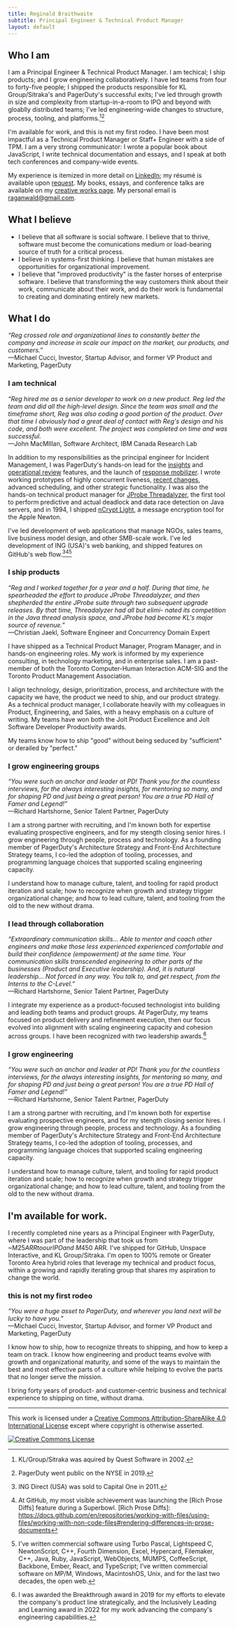 ```yaml
---
title: Reginald Braithwaite
subtitle: Principal Engineer & Technical Product Manager
layout: default
---
```


## Who I am

I am a Principal Engineer & Technical Product Manager. I am techical; I ship products; and I grow engineering collaboratively. I have led teams from four to forty-five people; I shipped the products responsible for KL Group/Sitraka's and PagerDuty's successful exits; I've led through growth in size and complexity from startup-in-a-room to IPO and beyond with gloablly distributed teams; I've led engineering-wide changes to structure, process, tooling, and platforms.[^sitraka-quest][^PDNYSE]

I'm available for work, and this is not my first rodeo. I have been most impactful as a Technical Product Manager or Staff+ Engineer with a side of TPM. I am a very strong communicator: I wrote a popular book about JavaScript, I write technical documentation and essays, and I speak at both tech conferences and company-wide events.

My experience is itemized in more detail on [LinkedIn]; my résumé is available upon [request][raganwald@gmail.com]. My books, essays, and conference talks are available on my [creative works page]. My personal email is [raganwald@gmail.com].

## What I believe

- I believe that all software is social software. I believe that to thrive, software must become the comunications medium or load-bearing source of truth for a critical process.
- I believe in systems-first thinking. I believe that human mistakes are opportunities for organizational improvement.
- I believe that "improved productivity" is the faster horses of enterprise software. I believe that transforming the way customers think about their work, communicate about their work, and do their work is fundamental to creating and dominating entirely new markets.

## What I do

*“Reg crossed role and organizational lines to constantly better the company and increase in scale our impact on the market, our products, and customers.”*  
—Michael Cucci, Investor, Startup Advisor, and former VP Product and Marketing, PagerDuty

### I am technical

*“Reg hired me as a senior developer to work
on a new product. Reg led the team and did
all the high-level design. Since the team was
small and the timeframe short, Reg was also
coding a good portion of the product.
Over that time I obviously had a great deal
of contact with Reg's design and his code,
and both were excellent. The project was
completed on time and was successful.*  
—John MacMIllan, Software Architect, IBM Canada Research Lab

In addition to my responsibilities as the principal engineer for Incident Management, I was PagerDuty's hands-on lead for the [insights] and [operational review] features, and the launch of [response mobilizer]. I wrote working prototypes of highly concurrent liveness, [recent changes], advanced scheduling, and other strategic functionality. I was also the hands-on technical product manager for [JProbe Threadalyzer], the first tool to perform predictive and actual deadlock and data race detection on Java servers, and in 1994, I shipped [nCrypt Light], a message encryption tool for the Apple Newton.

I've led development of web applications that manage NGOs, sales teams, live business model design, and other SMB-scale work. I've led development of ING (USA)'s web banking, and shipped features on GitHub's web flow.[^ing][^GitHub][^more]

[insights]: https://support.pagerduty.com/main/docs/insights
[operational review]: https://support.pagerduty.com/main/docs/operational-reviews
[response mobilizer]: https://www.pagerduty.com/blog/2016-year-review/#:~:text=Response%20Orchestration
[recent changes]: https://support.pagerduty.com/main/docs/recent-changes

[^ing]: ING Direct (USA) was sold to Capital One in 2011.
[^GitHub]: At GitHub, my most visible achievement was launching the [Rich Prose Diffs] feature during a Superbowl.
[Rich Prose Diffs]: https://docs.github.com/en/repositories/working-with-files/using-files/working-with-non-code-files#rendering-differences-in-prose-documents

[JProbe Threadalyzer]: http://tan.com/jprobe?lang=en#:~:text=JProbe%20Theadalyzer,-:%20Detect%20Deadlocks%2C%20Stalls

[nCrypt Light]: https://info-mac.org/viewtopic.php?t=7139

[^more]: I've written commercial software using Turbo Pascal, Lightspeed C, NewtonScript, C++, Fourth Dimension, Excel, Hypercard, Filemaker, C++, Java, Ruby, JavaScript, WebObjects, MUMPS, CoffeeScript, Backbone, Ember, React, and TypeScript; I've written commercial software on MP/M, Windows, MacintoshOS, Unix, and for the last two decades, the open web.

### I ship products

*“Reg and I worked together for a year and a
half. During that time, he spearheaded the
effort to produce JProbe Threadalyzer, and
then shepherded the entire JProbe suite
through two subsequent upgrade releases. By
that time, Threadalyzer had all but elimi-
nated its competition in the Java thread
analysis space, and JProbe had become
KL's major source of revenue.”*  
—Christian Jaekl, Software Engineer and Concurrency Domain Expert

I have shipped as a Technical Product Manager, Program Manager, and in hands-on engineering roles. My work is informed by my experience consulting, in technology marketing, and in enterprise sales. I am a past-member of both the Toronto Computer-Human Interaction ACM-SIG and the Toronto Product Management Association.

I align technology, design, prioritization, process, and architecture with the capacity we have, the product we need to ship, and our product strategy. As a technical product manager, I collaborate heavily with my colleagues in Product, Engineering, and Sales, with a heavy emphasis on a culture of writing. My teams have won both the Jolt Product Excellence and Jolt Software Developer Productivity awards.

My teams know how to ship "good" without being seduced by "sufficient" or derailed by "perfect."

[^sitraka-quest]: KL/Group/Sitraka was aquired by Quest Software in 2002.
[^PDNYSE]: PagerDuty went public on the NYSE in 2019.

### I grow engineering groups

*“You were such an anchor and leader at PD! Thank you for the countless interviews, for the always interesting insights, for mentoring so many, and for shaping PD and just being a great person! You are a true PD Hall of Famer and Legend!”*  
—Richard Hartshorne, Senior Talent Partner, PagerDuty

I am a strong partner with recruiting, and I'm known both for expertise evaluating prospective engineers, and for my stength closing senior hires. I grow engineering through people, process and technology. As a founding member of PagerDuty's Architecture Strategy and Front-End Architecture Strategy teams, I co-led the adoption of tooling, processes, and programming language choices that supported scaling engineering capacity.

I understand how to manage culture, talent, and tooling for rapid product iteration and scale; how to recognize when growth and strategy trigger organizational change; and how to lead culture, talent, and tooling from the old to the new without drama.

### I lead through collaboration

*“Extraordinary communication skills... Able to mentor and coach other engineers and make those less experienced experienced comfortable and build their confidence (empowerment) at the same time. Your communication skills transcended engineering to other parts of the businesses (Product and Executive leadership). And, it is natural leadership... Not forced in any way. You talk to, and get respect, from the Interns to the C-Level.”*  
—Richard Hartshorne, Senior Talent Partner, PagerDuty

I integrate my experience as a product-focused technologist into building and leading both teams and product groups. At PagerDuty, my teams focused on product delivery and refinement execution, then our focus evolved into alignment with scaling engineering capacity and cohesion across groups. I have been recognized with two leadership awards.[^awards]

[^awards]: I was awarded the Breakthrough award in 2019 for my efforts to elevate the company's product line strategically, and the Inclusively Leading and Learning award in 2022 for my work advancing the company's engineering capabilities. 

### I grow engineering

*“You were such an anchor and leader at PD! Thank you for the countless interviews, for the always interesting insights, for mentoring so many, and for shaping PD and just being a great person! You are a true PD Hall of Famer and Legend!”*  
—Richard Hartshorne, Senior Talent Partner, PagerDuty

I am a strong partner with recruiting, and I'm known both for expertise evaluating prospective engineers, and for my stength closing senior hires. I grow engineering through people, process and technology. As a founding member of PagerDuty's Architecture Strategy and Front-End Architecture Strategy teams, I co-led the adoption of tooling, processes, and programming language choices that supported scaling engineering capacity.

I understand how to manage culture, talent, and tooling for rapid product iteration and scale; how to recognize when growth and strategy trigger organizational change; and how to lead culture, talent, and tooling from the old to the new without drama.

## I'm available for work.

I recently completed nine years as a Principal Engineer with PagerDuty, where I was part of the leadership that took us from ~M$25 ARR to our IPO and ~M$450 ARR. I've shipped for GitHub, Unspace Interactive, and KL Group/Sitraka. I'm open to 100% remote or Greater Toronto Area hybrid roles that leverage my technical and product focus, within a growing and rapidly iterating group that shares my aspiration to change the world.

### this is not my first rodeo

*“You were a huge asset to PagerDuty, and wherever you land next will be lucky to have you.”*  
—Michael Cucci, Investor, Startup Advisor, and former VP Product and Marketing, PagerDuty

I know how to ship, how to recognize threats to shipping, and how to keep a team on track. I know how engineering and product teams evolve with growth and organizational maturity, and some of the ways to maintain the best and most effective parts of a culture while helping to evolve the parts that no longer serve the mission.

I bring forty years of product- and customer-centric business and technical experience to shipping on time, without drama.

[LinkedIn]: https://www.linkedin.com/in/raganwald/details/experience/
[raganwald@gmail.com]: mailto:raganwald@gmail.com
[creative works page]: /creative-works.html
[ja]: https://leanpub.com/javascriptallongesix
[japdf]: /assets/javascriptallongesix.pdf

<!--

*“When we built Threadalyzer, Reg developed
the technical design, partitioned it into
manageable pieces for a group of developers,
and also wrote a significant chunk of the
code himself. Along the way, he insisted on
regular code reviews, asking appropriate and
probing questions about design decisions. I
read his code, too (he wouldn't have it any
other way), but I had a hard time finding
flaws. The result was probably the most
solid codebase that I've ever worked on.”*  
—Christian Jaekl, Software Engineer and Concurrency Domain Expert

-->

---

This work is licensed under a <a rel="license" href="http://creativecommons.org/licenses/by-sa/4.0/">Creative Commons Attribution-ShareAlike 4.0 International License</a> except where copyright is otherwise asserted.

<a rel="license" href="http://creativecommons.org/licenses/by-sa/4.0/"><img alt="Creative Commons License" style="border-width:0" src="http://i.creativecommons.org/l/by-sa/4.0/80x15.png" /></a>
